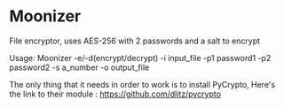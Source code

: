 # Moonizer
File encryptor, uses AES-256 with 2 passwords and a salt to encrypt

Usage: 
Moonizer -e/-d(encrypt/decrypt)  -i input_file -p1 password1 -p2 password2 -s a_number -o output_file 

The only thing that it needs in order to work is to install PyCrypto,
Here's the link to their module : https://github.com/dlitz/pycrypto
